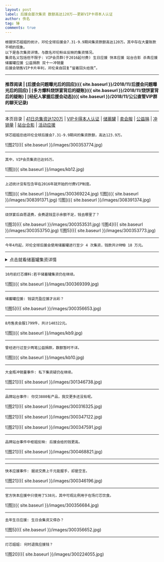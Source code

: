 ```yaml
---
layout: post
label: 后援会屡次集资 数额高达120万——更新VIP卡得本人认证
author: 佚名
tag: 锤
comments: true
---
```


    根据饼芯姐姐的统计，邓伦全球后援会7.31-9.9期间集资款额高达120万。其中存在大量账款不明的现象。
    以下是各次集资详情，与数名邓伦粉丝反映的集资情况。
    集资名义包括但不限于: VIP会员群(于2016起付费) 生日应援 快本应援 站台合影 杀青应援 储蓄罐应援 公益捐款 双十一冲销量
    后援会销售VIP卡片牟利，邓伦亲自回复“留着回头给我”。

---
#### 推荐阅读 \| [后援会问题曝光后的回应]({{ site.baseurl }}/2018/11/后援会问题曝光后的回应) \| [多方爆料烧饼宴背后的疑账]({{ site.baseurl }}/2018/11/烧饼宴背后的疑账) \| [经纪人掌握后援会动态]({{ site.baseurl }}/2018/11/公公直管VIP群的聊天记录)

---

本页目录 \| [41日总集资达120万](#dxjja) \| [VIP卡得本人认证](#dxjjb) \| [储蓄罐](#dxjjc) \| [卖会服](#dxjjd) \| [公益捐](#dxjje) \| [冲销量](#dxjjf) \| [站台合影](#dxjjg) \| [活动应援](#dxjjh) 


<a class="anchor" name="dxjja"></a>


    饼芯姐姐总结邓伦全球后援会7.31-9.9期间的集资款额，高达123.9万。

![图21]({{ site.baseurl }}/images/300353774.jpg)

---

<a class="anchor" name="dxjjb"></a>

    其中，VIP会员集资已达95万。

![图]({{ site.baseurl }}/images/kb12.jpg)

---

    上述统计没有包含早在2016年就开始的付费VIP制度。
    
![图]({{ site.baseurl }}/images/300369224.jpg)
![图]({{ site.baseurl }}/images/308391371.jpg)
![图]({{ site.baseurl }}/images/308391374.jpg)

---

    烧饼宴后自愿退费，会费退钱显示余额不足，钱去哪里了？

![图3]({{ site.baseurl }}/images/300353531.jpg)
![图4]({{ site.baseurl }}/images/300353750.jpg)
![图5]({{ site.baseurl }}/images/300353773.jpg)

---

<a class="anchor" name="dxjjc"></a>

    今年4月起，邓伦全球后援会使用储蓄罐进行至少 4 次集资，钱款共计RMB 18 万元。

---

<details><summary><a style="color:#eefff">点击就看储蓄罐集资详情</a></summary><img src="{{ site.baseurl }}/images/kb6.jpg">
<img src="{{ site.baseurl }}/images/kb7.jpg">
<img src="{{ site.baseurl }}/images/kb14.jpg">
<img src="{{ site.baseurl }}/images/kb8.jpg"></details>

---

    10月前灯芯爆料:若干储蓄罐集资仍在继续。
    
![图]({{ site.baseurl }}/images/300369399.jpg)    

---

    储蓄罐应援: 钱袋充盈应援才出彩？
    
![图5]({{ site.baseurl }}/images/300356653.jpg)


---

<a class="anchor" name="dxjjd"></a>

    8月售卖会服1799件，共计140322元。

![图]({{ site.baseurl }}/images/kb9.jpg)

---

<a class="anchor" name="dxjje"></a>

    曾经进行过至少两笔公益捐款，数额暂时不详。

![图]({{ site.baseurl }}/images/kb10.jpg)
    
---

<a class="anchor" name="dxjjf"></a>

    大金瓶冲销量事件: 私下集资疑仍在继续。
    
![图21]({{ site.baseurl }}/images/301346738.jpg)

---

<a class="anchor" name="dxjjg"></a>

    品牌站台事件: 你交3880有产品，我交更多还没有呢。

![图21]({{ site.baseurl }}/images/300316325.jpg)

![图21]({{ site.baseurl }}/images/300347122.jpg)

![图21]({{ site.baseurl }}/images/300347591.jpg)

---

    品牌站台事件中柜姐反映: 后援会给的钱更高。

![图21]({{ site.baseurl }}/images/300468821.jpg)


---

<a class="anchor" name="dxjjh"></a>

---

    快本应援事件: 据说交费上千元能握手，却是空言。

![图21]({{ site.baseurl }}/images/300346196.jpg)

---

    官方快本应援中只使用了538元，其中可观比例用于在场灯芯饮食。

![图]({{ site.baseurl }}/images/300356684.jpg)

---

    去年生日应援: 生日会集资又停办？
    
![图5]({{ site.baseurl }}/images/300356652.jpg)


---

    灯芯姐姐: 何时退我应援钱？

![图20]({{ site.baseurl }}/images/300224055.jpg)
